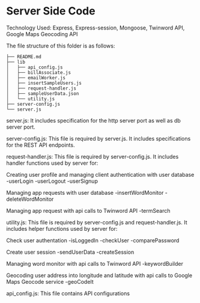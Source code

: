 # Server Side Code #

Technology Used: Express, Express-session, Mongoose, Twinword API, Google Maps Geocoding API

The file structure of this folder is as follows:

```
├── README.md
├── lib
│   ├── api_config.js
│   ├── billAssociate.js
│   ├── emailWorker.js
│   ├── insertSampleUsers.js
│   ├── request-handler.js
│   ├── sampleUserData.json
│   └── utility.js
├── server-config.js
└── server.js
```

server.js: It includes specification for the http server port as well as db server port.

server-config.js: This file is required by server.js. It includes specifications for the REST API endpoints.

request-handler.js: This file is required by server-config.js. It includes handler functions used by server for:

  Creating user profile and managing client authentication with user database
  -userLogin
  -userLogout
  -userSignup

  Managing app requests with user database
  -insertWordMonitor
  -deleteWordMonitor

  Managing app request with api calls to Twinword API
  -termSearch

utility.js: This file is required by server-config.js and request-handler.js. It includes helper functions used by server for:
  
  Check user authentation
    -isLoggedIn
    -checkUser
    -comparePassword

  Create user session
    -sendUserData
    -createSession

  Managing word monitor with api calls to Twinword API
    -keywordBuilder

  Geocoding user address into longitude and latitude with api calls to Google Maps Geocode service
    -geoCodeIt
    
api_config.js: This file contains API configurations
